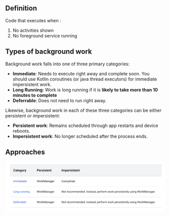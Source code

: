 

## Definition

Code that executes when :
1. No activities shown
2. No foreground service running

## Types of background work

Background work falls into one of three primary categories:

* **Immediate**: Needs to execute right away and complete soon. You should use Kotlin coroutines (or java thread executors) for immediate impersistent work.
* **Long Running**: Work is long running if it is **likely to take more than 10 minutes to complete**
* **Deferrable**: Does not need to run right away.

Likewise, background work in each of these three categories can be either persistent or impersistent:

* **Persistent work**: Remains scheduled through app restarts and device reboots.
* **Impersistent work**: No longer scheduled after the process ends. 

## Approaches

![Background work approaches](images/backgroundworkapproaches.png)
